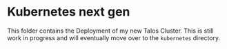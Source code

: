 # Kubernetes next gen

This folder contains the Deployment of my new Talos Cluster. This is still work in progress and will eventually move over to the `kubernetes` directory.
